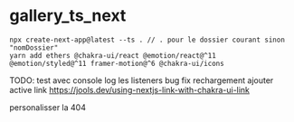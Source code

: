 # gallery_ts_next
```
npx create-next-app@latest --ts . // . pour le dossier courant sinon "nomDossier"
yarn add ethers @chakra-ui/react @emotion/react@^11 @emotion/styled@^11 framer-motion@^6 @chakra-ui/icons
```

TODO:
test avec console log les listeners
bug fix rechargement
ajouter active link https://jools.dev/using-nextjs-link-with-chakra-ui-link

personalisser la 404